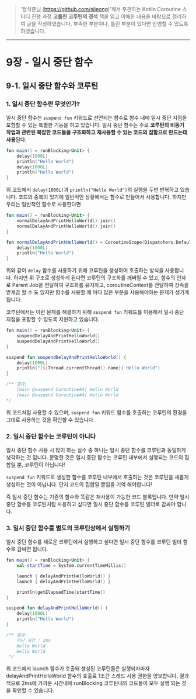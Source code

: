 > '정석준님 (https://github.com/sjjeong)'께서 주관하는 Kotlin Coroutine 스터디 진행 과정
**코틀린 코루틴의 정석** 책을 읽고 이해한 내용을 바탕으로 정리하여 글을 작성하였습니다. 부족한 부분이나, 틀린 부분이 있다면 반영할 수 있도록 하겠습니다.

---

# 9장 - 일시 중단 함수
## 9-1. 일시 중단 함수와 코루틴
### 1. 일시 중단 함수란 무엇인가?
일시 중단 함수는 `suspend fun` 키워드로 선언되는 함수로 함수 내에 일시 중단 지점을 포함할 수 있는 특별한 기능을 하고 있습니다. 일시 중단 함수는 주로 **코루틴의 비동기 작업과 관련된 복잡한 코드들을 구조화하고 재사용할 수 있는 코드의 집합으로 만드는데 사용**된다.

```kotlin
fun main() = runBlocking<Unit> {
    delay(1000L)
    println("Hello World")
    delay(1000L)
    println("Hello World")
}
```

위 코드에서 `delay(1000L)`과 `println("Hello World")`의 실행을 두번 반복하고 있습니다. 코드의 중복이 있기에 일반적인 상황에서는 함수로 만들어서 사용합니다. 하지만 우리는 일반적인 함수로 사용한다면

```kotlin
fun main() = runBlocking<Unit> {
    normalDelayAndPrintHelloWorld().join()
    normalDelayAndPrintHelloWorld().join()
}

fun normalDelayAndPrintHelloWorld() = CoroutineScope(Dispatchers.Default).launch {
    delay(1000L)
    println("Hello World")
}
```

위와 같이 `delay` 함수를 사용하기 위해 코루틴을 생성하여 호출하는 방식을 사용합니다.
하지만 위 구조로 생성하게 된다면 코루틴의 구조화를 깨버릴 수 있고, 함수의 인자로 Parent Job을 전달하여 구조화를 유지하고, coroutineContext를 전달하여 상속을 받게끔 할 수 도 있지만 함수를 사용할 때 마다 많은 부분을 사용해야하는 문제가 생기게 됩니다.

코루틴에서는 이런 문제를 해결하기 위해 `suspend fun` 키워드를 이용해서 일시 중단 지점을 포함할 수 있도록 지원하고 있습니다.

```kotlin
fun main() = runBlocking<Unit> {
    suspendDelayAndPrintHelloWorld()
    suspendDelayAndPrintHelloWorld()
}

suspend fun suspendDelayAndPrintHelloWorld() {
    delay(1000L)
    println("[${Thread.currentThread().name}] Hello World")
}

/** 결과:
	[main @suspend Coroutine#4] Hello World
	[main @suspend Coroutine#4] Hello World
*/
```

위 코드처럼 사용할 수 있으며, `suspend fun` 키워드 함수를 호출하는 코루틴의 환경을 그대로 사용하는 것을 확인할 수 있습니다.

### 2. 일시 중단 함수는 코루틴이 아니다
일시 중단 함수 사용 시 많이 하는 실수 중 하나는 일시 중단 함수를 코루틴과 동일하게 생각하는 것 입니다. 분명한 것은 일시 중단 함수는 코루틴 내부에서 실행되는 코드의 집합일 뿐, 코루틴이 아닙니다!

`suspend fun` 키워드로 생성한 함수를 코루틴 내부에서 호출하는 것은 코루틴을 새롭게 생성하는 것이 아닙니다. 단지 코드의 집합일 뿐임을 기억 해야합니다!

즉 일시 중단 함수는 기존의 함수와 똑같은 재사용이 가능한 코드 블록입니다. 만약 일시 중단 함수를 코루틴처럼 사용하고 싶다면 일시 중단 함수를 코루틴 빌더로 감싸야 합니다.

### 3. 일시 중단 함수를 별도의 코루틴상에서 실행하기
일시 중단 함수를 새로운 코루틴에서 실행하고 싶다면 일시 중단 함수를 코루틴 빌더 함수로 감싸면 됩니다.

```kotlin
fun main() = runBlocking<Unit> {
    val startTime = System.currentTimeMillis()

    launch { delayAndPrintHelloWorld() }
    launch { delayAndPrintHelloWorld() }

    println(getElapsedTime(startTime))
}

suspend fun delayAndPrintHelloWorld() {
    delay(1000L)
    println("Hello World")
}

/** 결과:
    지난 시간 : 2ms
    Hello World
    Hello World
 */
```

위 코드에서 launch 함수가 호출돼 생성된 코루틴들은 실행되자마자 delayAndPrintHelloWorld 함수의 호출로 1초간 스레드 사용 권한을 양보합니다. 결과적으로 2ms에 가까운 시간내에 runBlocking 코루틴내의 코드들이 모두 실행 되는 것을 확인할 수 있습니다.

